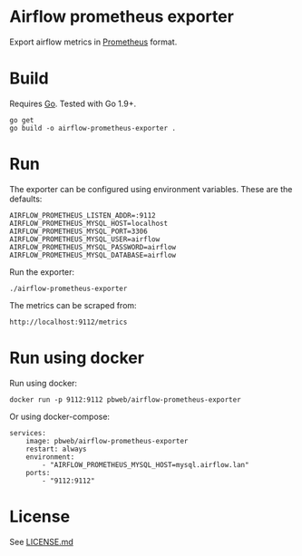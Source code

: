 # Airflow prometheus exporter

Export airflow metrics in [Prometheus](https://prometheus.io/) format.

# Build

Requires [Go](https://golang.org/doc/install). Tested with Go 1.9+.

    go get
    go build -o airflow-prometheus-exporter .

# Run

The exporter can be configured using environment variables. These are the defaults:

    AIRFLOW_PROMETHEUS_LISTEN_ADDR=:9112
    AIRFLOW_PROMETHEUS_MYSQL_HOST=localhost
    AIRFLOW_PROMETHEUS_MYSQL_PORT=3306
    AIRFLOW_PROMETHEUS_MYSQL_USER=airflow
    AIRFLOW_PROMETHEUS_MYSQL_PASSWORD=airflow
    AIRFLOW_PROMETHEUS_MYSQL_DATABASE=airflow

Run the exporter:

    ./airflow-prometheus-exporter

The metrics can be scraped from:

    http://localhost:9112/metrics

# Run using docker

Run using docker:

    docker run -p 9112:9112 pbweb/airflow-prometheus-exporter

Or using docker-compose:

    services:
        image: pbweb/airflow-prometheus-exporter
        restart: always
        environment:
            - "AIRFLOW_PROMETHEUS_MYSQL_HOST=mysql.airflow.lan"
        ports:
            - "9112:9112"

# License

See [LICENSE.md](LICENSE.md)
